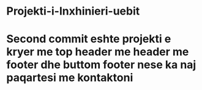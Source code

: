 # Projekti-i-Inxhinieri-uebit
# Second commit eshte projekti e kryer me top header me header me footer dhe buttom footer nese ka naj paqartesi me kontaktoni
